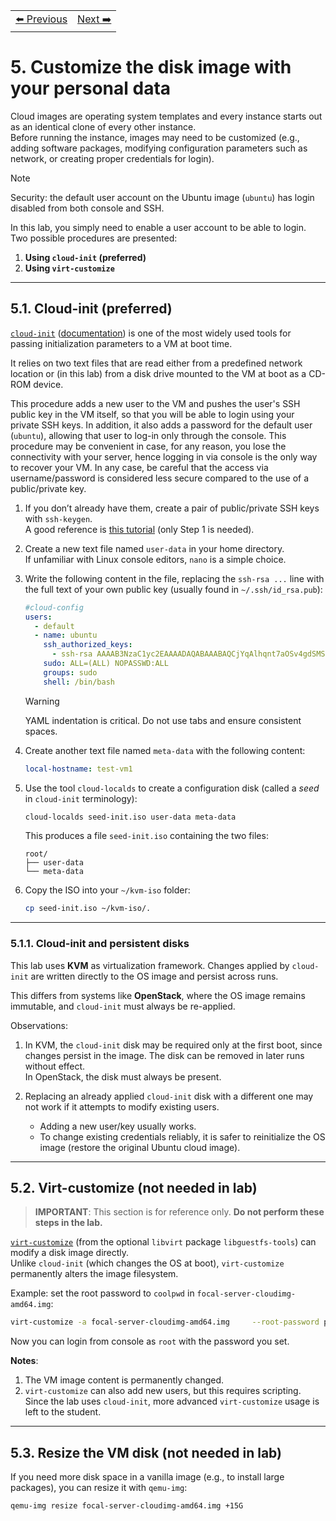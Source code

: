 <table style="width:100%">
  <tr>
    <td align="left"><a href="../1.4/README.md">⬅️ Previous</a></td>
    <td align="right"><a href="../1.6/README.md">Next ➡️</a></td>
  </tr>
</table>

# 5. Customize the disk image with your personal data

Cloud images are operating system templates and every instance starts out as an identical clone of every other instance.  
Before running the instance, images may need to be customized (e.g., adding software packages, modifying configuration parameters such as network, or creating proper credentials for login).

> [!NOTE]
> Security: the default user account on the Ubuntu image (`ubuntu`) has login disabled from both console and SSH.

In this lab, you simply need to enable a user account to be able to login.  
Two possible procedures are presented:

1. **Using `cloud-init` (preferred)**
2. **Using `virt-customize`**

---

## 5.1. Cloud-init (preferred)

[`cloud-init`](https://cloud-init.io/) ([documentation](https://cloudinit.readthedocs.io/en/latest/)) is one of the most widely used tools for passing initialization parameters to a VM at boot time.  

It relies on two text files that are read either from a predefined network location or (in this lab) from a disk drive mounted to the VM at boot as a CD-ROM device.

This procedure adds a new user to the VM and pushes the user's SSH public key in the VM itself, so that you will be able to login using your private SSH keys.
In addition, it also adds a password for the default user (`ubuntu`), allowing that user to log-in only through the console.
This procedure may be convenient in case, for any reason, you lose the connectivity with your server, hence logging in via console is the only way to recover your VM.
In any case, be careful that the access via username/password is considered less secure compared to the use of a public/private key.


1. If you don’t already have them, create a pair of public/private SSH keys with `ssh-keygen`.  
   A good reference is [this tutorial](https://www.digitalocean.com/community/tutorials/how-to-set-up-ssh-keys-on-ubuntu-1604) (only Step 1 is needed).

2. Create a new text file named `user-data` in your home directory.  
   If unfamiliar with Linux console editors, `nano` is a simple choice.

3. Write the following content in the file, replacing the `ssh-rsa ...` line with the full text of your own public key (usually found in `~/.ssh/id_rsa.pub`):

   ```yaml
   #cloud-config
   users:
     - default
     - name: ubuntu
       ssh_authorized_keys:
         - ssh-rsa AAAAB3NzaC1yc2EAAAADAQABAAABAQCjYqAlhqnt7aOSv4gdSMSKWE09YTP2Q2Wv5Uygnx...
       sudo: ALL=(ALL) NOPASSWD:ALL
       groups: sudo
       shell: /bin/bash
   ```

   > [!WARNING] 
   > YAML indentation is critical. Do not use tabs and ensure consistent spaces.

4. Create another text file named `meta-data` with the following content:

   ```yaml
   local-hostname: test-vm1
   ```

5. Use the tool `cloud-localds` to create a configuration disk (called a *seed* in `cloud-init` terminology):

   ```bash
   cloud-localds seed-init.iso user-data meta-data
   ```

   This produces a file `seed-init.iso` containing the two files:

   ```
   root/
   ├── user-data
   └── meta-data
   ```

6. Copy the ISO into your `~/kvm-iso` folder:

   ```bash
   cp seed-init.iso ~/kvm-iso/.
   ```

---

### 5.1.1. Cloud-init and persistent disks

This lab uses **KVM** as virtualization framework. Changes applied by `cloud-init` are written directly to the OS image and persist across runs.  

This differs from systems like **OpenStack**, where the OS image remains immutable, and `cloud-init` must always be re-applied.

Observations:

1. In KVM, the `cloud-init` disk may be required only at the first boot, since changes persist in the image. The disk can be removed in later runs without effect.  
   In OpenStack, the disk must always be present.

2. Replacing an already applied `cloud-init` disk with a different one may not work if it attempts to modify existing users.  
   - Adding a new user/key usually works.  
   - To change existing credentials reliably, it is safer to reinitialize the OS image (restore the original Ubuntu cloud image).

---

## 5.2. Virt-customize (not needed in lab)

> **IMPORTANT**: This section is for reference only. **Do not perform these steps in the lab.**

[`virt-customize`](http://libguestfs.org/virt-customize.1.html) (from the optional `libvirt` package `libguestfs-tools`) can modify a disk image directly.  
Unlike `cloud-init` (which changes the OS at boot), `virt-customize` permanently alters the image filesystem.

Example: set the root password to `coolpwd` in `focal-server-cloudimg-amd64.img`:

```bash
virt-customize -a focal-server-cloudimg-amd64.img     --root-password password:coolpwd
```

Now you can login from console as `root` with the password you set.

**Notes**:
1. The VM image content is permanently changed.
2. `virt-customize` can also add new users, but this requires scripting. Since the lab uses `cloud-init`, more advanced `virt-customize` usage is left to the student.

---

## 5.3. Resize the VM disk (not needed in lab)

If you need more disk space in a vanilla image (e.g., to install large packages), you can resize it with `qemu-img`:

```bash
qemu-img resize focal-server-cloudimg-amd64.img +15G
```
